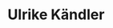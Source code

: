 ---
title: Ulrike Kändler
category: TIB
orcid: https://orcid.org/0000-0002-4225-440X
occupation: Teilprojektleitung
---